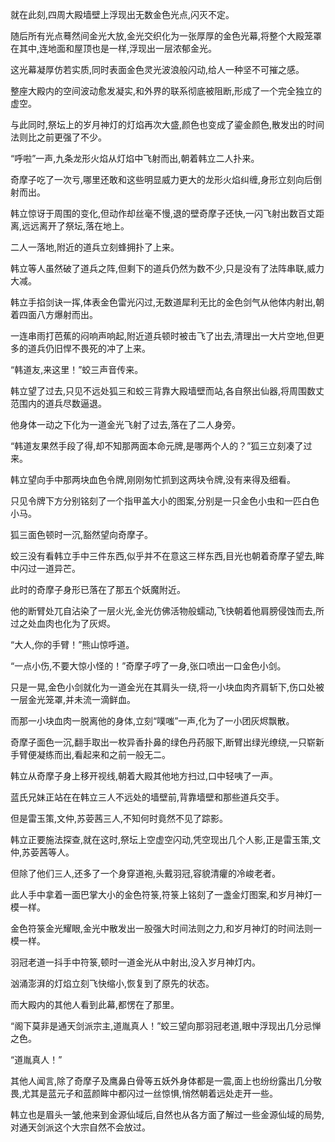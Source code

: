 
就在此刻,四周大殿墙壁上浮现出无数金色光点,闪灭不定。

随后所有光点蓦然间金光大放,金光交织化为一张厚厚的金色光幕,将整个大殿笼罩在其中,连地面和屋顶也是一样,浮现出一层浓郁金光。

这光幕凝厚仿若实质,同时表面金色灵光波浪般闪动,给人一种坚不可摧之感。

整座大殿内的空间波动愈发凝实,和外界的联系彻底被阻断,形成了一个完全独立的虚空。

与此同时,祭坛上的岁月神灯的灯焰再次大盛,颜色也变成了鎏金颜色,散发出的时间法则比之前更强了不少。

“呼啦”一声,九条龙形火焰从灯焰中飞射而出,朝着韩立二人扑来。

奇摩子吃了一次亏,哪里还敢和这些明显威力更大的龙形火焰纠缠,身形立刻向后倒射而出。

韩立惊讶于周围的变化,但动作却丝毫不慢,退的壁奇摩子还快,一闪飞射出数百丈距离,远远离开了祭坛,落在地上。

二人一落地,附近的道兵立刻蜂拥扑了上来。

韩立等人虽然破了道兵之阵,但剩下的道兵仍然为数不少,只是没有了法阵串联,威力大减。

韩立手掐剑诀一挥,体表金色雷光闪过,无数道犀利无比的金色剑气从他体内射出,朝着四面八方爆射而出。

一连串雨打芭蕉的闷响声响起,附近道兵顿时被击飞了出去,清理出一大片空地,但更多的道兵仍旧悍不畏死的冲了上来。

“韩道友,来这里！”蛟三声音传来。

韩立望了过去,只见不远处狐三和蛟三背靠大殿墙壁而站,各自祭出仙器,将周围数丈范围内的道兵尽数逼退。

他身体一动之下化为一道金光飞射了过去,落在了二人身旁。

“韩道友果然手段了得,却不知那两面本命元牌,是哪两个人的？”狐三立刻凑了过来。

韩立望向手中那两块血色令牌,刚刚匆忙抓到这两块令牌,没有来得及细看。

只见令牌下方分别铭刻了一个指甲盖大小的图案,分别是一只金色小虫和一匹白色小马。

狐三面色顿时一沉,豁然望向奇摩子。

蛟三没有看韩立手中三件东西,似乎并不在意这三样东西,目光也朝着奇摩子望去,眸中闪过一道异芒。

此时的奇摩子身形已落在了那五个妖魔附近。

他的断臂处兀自沾染了一层火光,金光仿佛活物般蠕动,飞快朝着他肩膀侵蚀而去,所过之处血肉也化为了灰烬。

“大人,你的手臂！”熊山惊呼道。

“一点小伤,不要大惊小怪的！”奇摩子哼了一身,张口喷出一口金色小剑。

只是一晃,金色小剑就化为一道金光在其肩头一绕,将一小块血肉齐肩斩下,伤口处被一层金光笼罩,并未流一滴鲜血。

而那一小块血肉一脱离他的身体,立刻“噗嗤”一声,化为了一小团灰烬飘散。

奇摩子面色一沉,翻手取出一枚异香扑鼻的绿色丹药服下,断臂出绿光缭绕,一只崭新手臂便凝练而出,看起来和之前一般无二。

韩立从奇摩子身上移开视线,朝着大殿其他地方扫过,口中轻咦了一声。

蓝氏兄妹正站在在韩立三人不远处的墙壁前,背靠墙壁和那些道兵交手。

但是雷玉策,文仲,苏荌茜三人,不知何时竟然不见了踪影。

韩立正要施法探查,就在这时,祭坛上空虚空闪动,凭空现出几个人影,正是雷玉策,文仲,苏荌茜等人。

但除了他们三人,还多了一个身穿道袍,头戴羽冠,容貌清癯的冷峻老者。

此人手中拿着一面巴掌大小的金色符箓,符箓上铭刻了一盏金灯图案,和岁月神灯一模一样。

金色符箓金光耀眼,金光中散发出一股强大时间法则之力,和岁月神灯的时间法则一模一样。

羽冠老道一抖手中符箓,顿时一道金光从中射出,没入岁月神灯内。

汹涌澎湃的灯焰立刻飞快缩小,恢复到了原先的状态。

而大殿内的其他人看到此幕,都愣在了那里。

“阁下莫非是通天剑派宗主,道胤真人！”蛟三望向那羽冠老道,眼中浮现出几分忌惮之色。

“道胤真人！”

其他人闻言,除了奇摩子及鹰鼻白骨等五妖外身体都是一震,面上也纷纷露出几分敬畏,尤其是蓝元子和蓝颜眸中都闪过一丝惊惧,悄然朝着远处走开一些。

韩立也是眉头一皱,他来到金源仙域后,自然也从各方面了解过一些金源仙域的局势,对通天剑派这个大宗自然不会放过。